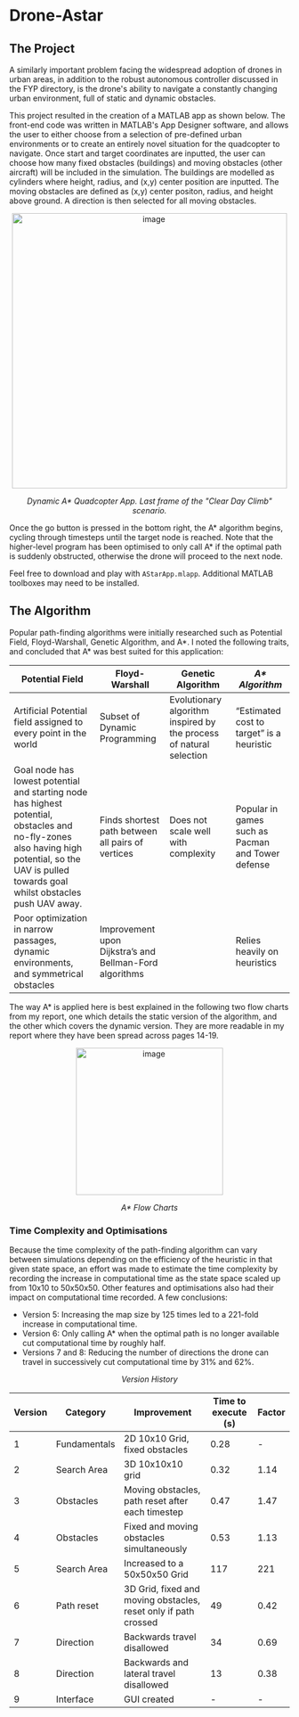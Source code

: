 # Drone-Astar

## The Project

A similarly important problem facing the widespread adoption of drones in urban areas, in addition to the robust autonomous controller discussed in the FYP directory, is the drone's ability to navigate a constantly changing urban environment, full of static and dynamic obstacles.

This project resulted in the creation of a MATLAB app as shown below. The front-end code was written in MATLAB's App Designer software, and allows the user to either choose from a selection of pre-defined urban environments or to create an entirely novel situation for the quadcopter to navigate. Once start and target coordinates are inputted, the user can choose how many fixed obstacles (buildings) and moving obstacles (other aircraft) will be included in the simulation. The buildings are modelled as cylinders where height, radius, and (x,y) center position are inputted. The moving obstacles are defined as (x,y) center positon, radius, and height above ground. A direction is then selected for all moving obstacles.

<p align="center">
<img width="494" alt="image" src="https://github.com/frostyrez/Drone-Astar/assets/123249055/f970a4bf-42cd-444d-b0da-299b4f4281f7">
</p>
<p align="center">
<i> Dynamic A* Quadcopter App. Last frame of the "Clear Day Climb" scenario. </i>
</p>

Once the go button is pressed in the bottom right, the A* algorithm begins, cycling through timesteps until the target node is reached. Note that the higher-level program has been optimised to only call A* if the optimal path is suddenly obstructed, otherwise the drone will proceed to the next node.

Feel free to download and play with `AStarApp.mlapp`. Additional MATLAB toolboxes may need to be installed.

## The Algorithm

Popular path-finding algorithms were initially researched such as Potential Field, Floyd-Warshall, Genetic Algorithm, and A*. I noted the following traits, and concluded that A* was best suited for this application:

| **Potential Field**                                                                                                                                                                              | **Floyd-Warshall**                                      | **Genetic Algorithm**                                               | **_A<b>*</b> Algorithm_**                                  |
|--------------------------------------------------------------------------------------------------------------------------------------------------------------------------------------------------|---------------------------------------------------------|---------------------------------------------------------------------|---------------------------------------------------|
| Artificial Potential field assigned to every point in the world                                                                                                                                  | Subset of Dynamic Programming                           | Evolutionary algorithm inspired by the process of natural selection | “Estimated cost to target” is a heuristic         |
| Goal node has lowest potential and starting node has highest potential, obstacles and no-fly-zones also having high potential, so the UAV is pulled towards goal whilst obstacles push UAV away. | Finds shortest path between all pairs of vertices       | Does not scale well with complexity                                 | Popular in games such as Pacman and Tower defense |
| Poor optimization in narrow passages, dynamic environments, and symmetrical obstacles                                                                                                            | Improvement upon Dijkstra’s and Bellman-Ford algorithms |                                                                     | Relies heavily on heuristics                      |


The way A* is applied here is best explained in the following two flow charts from my report, one which details the static version of the algorithm, and the other which covers the dynamic version. They are more readable in my report where they have been spread across pages 14-19.
<p align="center">
<img width="264" alt="image" src="https://github.com/frostyrez/Drone-Astar/assets/123249055/5d8c2504-cefd-4ae5-a5c2-626fd99e8127">
</p>
<p align="center">
<i> A* Flow Charts </i>
</p>

### Time Complexity and Optimisations

Because the time complexity of the path-finding algorithm can vary between simulations depending on the efficiency of the heuristic in that given state space, an effort was made to estimate the time complexity by recording the increase in computational time as the state space scaled up from 10x10 to 50x50x50. Other features and optimisations also had their impact on computational time recorded. A few conclusions:

- Version 5: Increasing the map size by 125 times led to a 221-fold increase in computational time.
- Version 6: Only calling A* when the optimal path is no longer available cut computational time by roughly half.
- Versions 7 and 8: Reducing the number of directions the drone can travel in successively cut computational time by 31% and 62%.

<p align="center">
<i> Version History </i>
</p>

| **Version** | **Category** | **Improvement**                                                 | **Time to execute (s)** | **Factor** |
|-------------|--------------|-----------------------------------------------------------------|-------------------------|------------|
| 1           | Fundamentals | 2D 10x10 Grid, fixed obstacles                                  | 0.28                    | -          |
| 2           | Search Area  | 3D 10x10x10 grid                                                | 0.32                    | 1.14       |
| 3           | Obstacles    | Moving obstacles, path reset after each timestep                | 0.47                    | 1.47       |
| 4           | Obstacles    | Fixed and moving obstacles simultaneously                       | 0.53                    | 1.13       |
| 5           | Search Area  | Increased to a 50x50x50 Grid                                    | 117                     | 221        |
| 6           | Path reset   | 3D Grid, fixed and moving obstacles, reset only if path crossed | 49                      | 0.42       |
| 7           | Direction    | Backwards travel disallowed                                     | 34                      | 0.69       |
| 8           | Direction    | Backwards and lateral travel disallowed                         | 13                      | 0.38       |
| 9           | Interface    | GUI created                                                     | -                       | -          |
